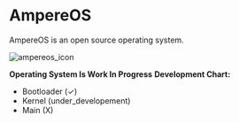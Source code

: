 # AmpereOS
AmpereOS is an open source operating system.

![ampereos_icon](https://github.com/Nabir14/AmpereOS/ampereos_icon.png)

**Operating System Is Work In Progress**
**Development Chart:**
- Bootloader (✓)
- Kernel (under_developement)
- Main (X)

